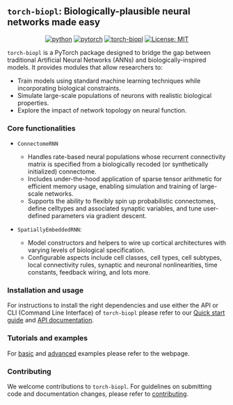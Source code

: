 ## `torch-biopl`: Biologically-plausible neural networks made easy
<p align="center" style="text-align: center">
<a href="https://www.python.org"><img src="https://img.shields.io/badge/Python-3.12-3776AB.svg?style=flat&amp;logo=python&amp;logoColor=white" alt="python"></a>
<a href="https://pytorch.org"><img src="https://img.shields.io/badge/PyTorch-2.5.1-EE4C2C.svg?style=flat&amp;logo=pytorch" alt="pytorch"></a>
<a href="https://fietelab.github.io/torch-biopl-dev/"><img alt="torch-biopl" src="https://img.shields.io/badge/Project%20page-torch--biopl-black"></a>
<a href="https://opensource.org/licenses/MIT"><img src="https://img.shields.io/badge/License-MIT-yellow.svg" alt="License: MIT"></a>
</p>

`torch-biopl` is a PyTorch package designed to bridge the gap between traditional Artificial Neural Networks (ANNs) and biologically-inspired models. It provides modules that allow researchers to:

* Train models using standard machine learning techniques while incorporating biological constraints.
* Simulate large-scale populations of neurons with realistic biological properties.
* Explore the impact of network topology on neural function.

### Core functionalities

* `ConnectomeRNN`
    - Handles rate-based neural populations whose recurrent connectivity matrix is specified from a biologically recoded (or synthetically initialized) connectome.
    - Includes under-the-hood application of sparse tensor arithmetic for efficient memory usage, enabling simulation and training of large-scale networks.
    - Supports the ability to flexibly spin up probabilistic connectomes, define celltypes and associated synaptic variables, and tune user-defined parameters via gradient descent.

* `SpatiallyEmbeddedRNN`:
    - Model constructors and helpers to wire up cortical architectures with varying levels of biological specification.
    - Configurable aspects include cell classes, cell types, cell subtypes, local connectivity rules, synaptic and neuronal nonlinearities, time constants, feedback wiring, and lots more.

### Installation and usage
For instructions to install the right dependencies and use either the API or CLI (Command Line Interface) of `torch-biopl` please refer to our [Quick start guide](https://fietelab.github.io/torch-biopl-dev/install) and [API documentation](https://fietelab.github.io/torch-biopl-dev/reference).

### Tutorials and examples

For [basic](https://fietelab.github.io/torch-biopl-dev/examples/basic_spatial_example) and [advanced](https://fietelab.github.io/torch-biopl-dev/examples/advance_configs) examples please refer to the webpage.

### Contributing

We welcome contributions to `torch-biopl`. For guidelines on submitting code and documentation changes, please refer to [contributing](https://fietelab.github.io/torch-biopl-dev/contributing).
